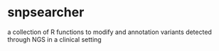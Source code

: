 # snpsearcher
a collection of R functions to modify and annotation variants detected through NGS in a clinical setting
